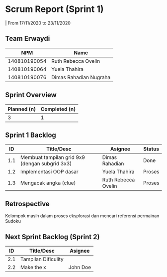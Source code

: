 # Scrum Report (Sprint 1)
| From 17/11/2020 to 23/11/2020

## Team Erwaydi
| NPM           | Name        |
| ------------- |-------------|
| 140810190054  | Ruth Rebecca Ovelin    |
| 140810190064  | Yuela Thahira    |
| 140810190076  | Dimas Rahadian Nugraha |

## Sprint Overview
| Planned (n)   | Completed (n) |
| ------------- |-------------- |
| 3             | 1             |

## Sprint 1 Backlog

| ID  | Title/Desc | Asignee | Status |
| --- | ---------- | ------- | ------ |
| 1.1 | Membuat tampilan grid 9x9 (dengan subgrid 3x3) | Dimas Rahadian | Done |
| 1.2 | Implementasi OOP dasar | Yuela Thahira | Proses |
| 1.3 | Mengacak angka (clue) | Ruth Rebecca Ovelin | Proses |

## Retrospective 

Kelompok masih dalam proses eksplorasi dan mencari referensi permainan Sudoku

## Next Sprint Backlog (Sprint 2)
| ID  | Title/Desc | Asignee | 
| --- | ---------- | ------- | 
| 2.1 | Tampilan Dificulity |  | 
| 2.2 | Make the x | John Doe | 
